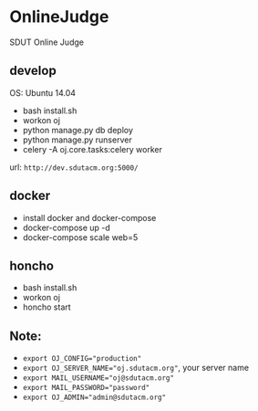 # OnlineJudge

SDUT Online Judge


## develop

OS: Ubuntu 14.04

- bash install.sh
- workon oj
- python manage.py db deploy
- python manage.py runserver
- celery -A oj.core.tasks:celery worker

url: `http://dev.sdutacm.org:5000/`


## docker

- install docker and docker-compose
- docker-compose up -d
- docker-compose scale web=5


## honcho

- bash install.sh
- workon oj
- honcho start


## Note:

- `export OJ_CONFIG="production"`
- `export OJ_SERVER_NAME="oj.sdutacm.org"`, your server name
- `export MAIL_USERNAME="oj@sdutacm.org"`
- `export MAIL_PASSWORD="password"`
- `export OJ_ADMIN="admin@sdutacm.org"`
